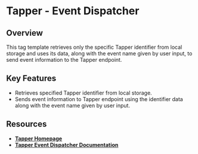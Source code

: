 # Tapper - Event Dispatcher

## Overview
This tag template retrieves only the specific Tapper identifier from local storage and uses its data, along with the event name given by user input, to send event information to the Tapper endpoint.

## Key Features
- Retrieves specified Tapper identifier from local storage. 
- Sends event information to Tapper endpoint using the identifier data along with the event name given by user input. 

## Resources
- [**Tapper Homepage**](https://tapper.ai)
- [**Tapper Event Dispatcher Documentation**](https://docs.tapper.ai/gtm/web-event-dispatcher) 
